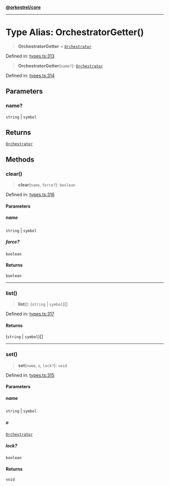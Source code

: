 [**@orkestrel/core**](../index.md)

***

# Type Alias: OrchestratorGetter()

> **OrchestratorGetter** = [`Orchestrator`](../classes/Orchestrator.md)

Defined in: [types.ts:313](https://github.com/orkestrel/core/blob/7cc3e19bc4a1e6f96f153d7b931686981208a465/src/types.ts#L313)

> **OrchestratorGetter**(`name?`): [`Orchestrator`](../classes/Orchestrator.md)

Defined in: [types.ts:314](https://github.com/orkestrel/core/blob/7cc3e19bc4a1e6f96f153d7b931686981208a465/src/types.ts#L314)

## Parameters

### name?

`string` | `symbol`

## Returns

[`Orchestrator`](../classes/Orchestrator.md)

## Methods

### clear()

> **clear**(`name`, `force?`): `boolean`

Defined in: [types.ts:316](https://github.com/orkestrel/core/blob/7cc3e19bc4a1e6f96f153d7b931686981208a465/src/types.ts#L316)

#### Parameters

##### name

`string` | `symbol`

##### force?

`boolean`

#### Returns

`boolean`

***

### list()

> **list**(): (`string` \| `symbol`)[]

Defined in: [types.ts:317](https://github.com/orkestrel/core/blob/7cc3e19bc4a1e6f96f153d7b931686981208a465/src/types.ts#L317)

#### Returns

(`string` \| `symbol`)[]

***

### set()

> **set**(`name`, `o`, `lock?`): `void`

Defined in: [types.ts:315](https://github.com/orkestrel/core/blob/7cc3e19bc4a1e6f96f153d7b931686981208a465/src/types.ts#L315)

#### Parameters

##### name

`string` | `symbol`

##### o

[`Orchestrator`](../classes/Orchestrator.md)

##### lock?

`boolean`

#### Returns

`void`
